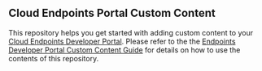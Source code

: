## Cloud Endpoints Portal Custom Content

This repository helps you get started with adding custom content to your [Cloud
Endpoints Developer
Portal](https://cloud.google.com/endpoints/docs/dev-portal-overview). Please
refer to the the [Endpoints Developer Portal Custom Content
Guide](https://cloud.google.com/endpoints/docs/dev-portal-add-custom-content)
for details on how to use the contents of this repository.
